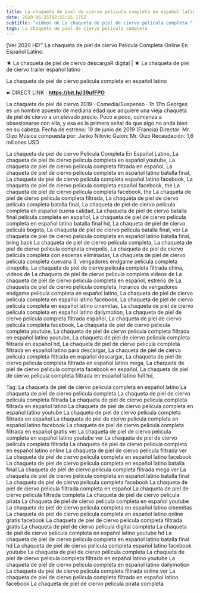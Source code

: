```yaml
---
title: La chaqueta de piel de ciervo pelicula completa en español latino
date: 2020-06-25T02:55:55.175Z
subtitle: "videos de La chaqueta de piel de ciervo pelicula completa "
tags: La chaqueta de piel de ciervo pelicula completa
---
```

[Ver 2020 HD™ La chaqueta de piel de ciervo Película Completa Online En Español Latino.

★ La chaqueta de piel de ciervo descargaR digital | ★ La chaqueta de piel de ciervo trailer español latino

La chaqueta de piel de ciervo pelicula completa en español latino

➽ DIRECT LINK : **<https://bit.ly/39ufFPO>**

La chaqueta de piel de ciervo
2019 ‧ Comedia/Suspenso ‧ 1h 17m
Georges es un hombre apuesto de mediana edad que adquiere una vieja chaqueta de piel de ciervo a un elevado precio. Poco a poco, comienza a obsesionarse con ella, y esa es la primera señal de que algo no anda bien en su cabeza.
Fecha de estreno: 19 de junio de 2019 (Francia)
Director: Mr. Oizo
Música compuesta por: Janko Nilovic
Guion: Mr. Oizo
Recaudación: 1,6 millones USD

La chaqueta de piel de ciervo Pelicula Completa En Español Latino, La chaqueta de piel de ciervo pelicula completa en español youtube, La chaqueta de piel de ciervo pelicula completa filtrada en español, La chaqueta de piel de ciervo pelicula completa en español latino batalla final, La chaqueta de piel de ciervo pelicula completa español latino facebook, La chaqueta de piel de ciervo pelicula completa español facebook, the La chaqueta de piel de ciervo pelicula completa facebook, the La chaqueta de piel de ciervo pelicula completa filtrada, La chaqueta de piel de ciervo pelicula completa batalla final, La chaqueta de piel de ciervo pelicula completa en español buena calidad, La chaqueta de piel de ciervo batalla final pelicula completa en español, La chaqueta de piel de ciervo pelicula completa en español latino batalla final hd, La chaqueta de piel de ciervo pelicula bogota, La chaqueta de piel de ciervo pelicula batalla final, ver La chaqueta de piel de ciervo pelicula completa en español latino batalla final, bring back La chaqueta de piel de ciervo pelicula completa, La chaqueta de piel de ciervo pelicula completa cinepolis, La chaqueta de piel de ciervo pelicula completa con escenas eliminadas, La chaqueta de piel de ciervo pelicula completa cuevana 3, vengadores endgame pelicula completa cinepolis, La chaqueta de piel de ciervo pelicula completa filtrada china,
videos de La chaqueta de piel de ciervo pelicula completa 
videos de La chaqueta de piel de ciervo pelicula completa en español, estreno de La chaqueta de piel de ciervo pelicula completa, horarios de vengadores endgame pelicula completa en español latino, La chaqueta de piel de ciervo pelicula completa en español latino facebook, La chaqueta de piel de ciervo pelicula completa en español latino cinemitas, La chaqueta de piel de ciervo pelicula completa en español latino dailymotion, La chaqueta de piel de ciervo pelicula completa filtrada español, La chaqueta de piel de ciervo pelicula completa facebook, La chaqueta de piel de ciervo pelicula completa youtube, La chaqueta de piel de ciervo pelicula completa filtrada en español latino youtube, La chaqueta de piel de ciervo pelicula completa filtrada en español hd, La chaqueta de piel de ciervo pelicula completa filtrada en español latino para descargar, La chaqueta de piel de ciervo pelicula completa filtrada en español descargar, La chaqueta de piel de ciervo pelicula completa filtrada en español latino mega, La chaqueta de piel de ciervo pelicula completa facebook en español, La chaqueta de piel de ciervo pelicula completa filtrada en español latino full hd,

Tag:
La chaqueta de piel de ciervo pelicula completa en español latino
La chaqueta de piel de ciervo pelicula completa
La chaqueta de piel de ciervo pelicula completa filtrada
La chaqueta de piel de ciervo pelicula completa filtrada en español latino
La chaqueta de piel de ciervo pelicula completa en español latino youtube
La chaqueta de piel de ciervo pelicula completa filtrada en español
La chaqueta de piel de ciervo pelicula completa en español latino facebook
La chaqueta de piel de ciervo pelicula completa filtrada en español gratis
ver La chaqueta de piel de ciervo pelicula completa en español latino youtube
ver La chaqueta de piel de ciervo pelicula completa filtrada
La chaqueta de piel de ciervo pelicula completa en español latino online
La chaqueta de piel de ciervo pelicula filtrada
ver La chaqueta de piel de ciervo pelicula completa en español latino facebook
La chaqueta de piel de ciervo pelicula completa en español latino batalla final
La chaqueta de piel de ciervo pelicula completa filtrada mega
ver La chaqueta de piel de ciervo pelicula completa en español latino batalla final
La chaqueta de piel de ciervo pelicula completa facebook
La chaqueta de piel de ciervo pelicula filtrada completa en español
La chaqueta de piel de ciervo pelicula filtrada completa
La chaqueta de piel de ciervo pelicula pirata
La chaqueta de piel de ciervo pelicula completa en español youtube
La chaqueta de piel de ciervo pelicula completa en español latino cinemitas
La chaqueta de piel de ciervo pelicula completa en español latino online gratis facebook
La chaqueta de piel de ciervo pelicula completa filtrada gratis
La chaqueta de piel de ciervo pelicula digital completa
La chaqueta de piel de ciervo pelicula completa en español latino youtube hd
La chaqueta de piel de ciervo pelicula completa en español latino batalla final hd
La chaqueta de piel de ciervo pelicula completa español latino facebook
youtube La chaqueta de piel de ciervo pelicula completa
La chaqueta de piel de ciervo pelicula completa filtrada en español latino youtube
La chaqueta de piel de ciervo pelicula completa en español latino dailymotion
La chaqueta de piel de ciervo pelicula completa filtrada online
ver La chaqueta de piel de ciervo pelicula completa filtrada en español latino facebook
La chaqueta de piel de ciervo pelicula pirata completa